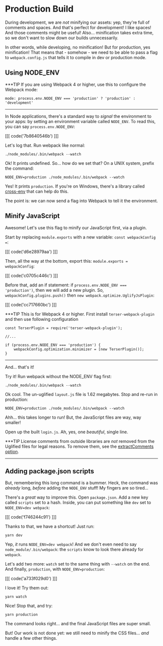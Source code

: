 # Production Build

During development, we are *not* minifying our assets: yep, they're full of comments
and spaces. And that's perfect for development! I like spaces! And those comments
might be useful! Also... minification takes extra time, so we don't want to slow
down our builds unnecessarily.

In other words, while developing, no minification! But for production, yes minification!
That means that - somehow - we need to be able to pass a flag to `webpack.config.js`
that tells it to compile in dev or production mode.

## Using NODE_ENV

***TIP
If you are using Webpack 4 or higher, use this to configure the Webpack mode:

```
mode: process.env.NODE_ENV === 'production' ? 'production' : 'development'
```
***

In Node applications, there's a standard way to *signal* the environment to your
apps: by setting an environment variable called `NODE_ENV`. To read this, you can
say `process.env.NODE_ENV`:

[[[ code('7b8640546b') ]]]

Let's log that. Run webpack like normal:

```terminal-silent
./node_modules/.bin/webpack --watch
```

Ok! It prints undefined. So... how do we set that? On a UNIX system, prefix the
command:

```terminal
NODE_ENV=production ./node_modules/.bin/webpack --watch
```

Yes! It prints `production`. If you're on Windows, there's a library called [cross-env][cross_env]
that can help do this.

The point is: we can now send a flag into Webpack to tell it the environment.

## Minify JavaScript

Awesome! Let's use this flag to minify our JavaScript first, via a plugin.

Start by replacing `module.exports` with a new variable: `const webpackConfig =`:

[[[ code('d6e28979aa') ]]]

Then, all the way at the bottom, export this: `module.exports = webpackConfig`:

[[[ code('c0705c446c') ]]]

Before that, add an if statement: if `process.env.NODE_ENV === 'production')`, then
we will add a new plugin. So, `webpackConfig.plugins.push()` then
`new webpack.optimize.UglifyJsPlugin`:

[[[ code('cc717660bc') ]]]

***TIP
This is for Webpack 4 or higher. First install `terser-webpack-plugin` and then use
following configuration

```
const TerserPlugin = require('terser-webpack-plugin');

//...

if (process.env.NODE_ENV === 'production') {
    webpackConfig.optimization.minimizer = [new TerserPlugin()];
}
```
***

And... that's it!

Try it! Run webpack without the NODE_ENV flag first:

```terminal-silent
./node_modules/.bin/webpack --watch
```

Ok cool. The un-uglified `layout.js` file is 1.62 megabytes. Stop and re-run in production:

```terminal-silent
NODE_ENV=production ./node_modules/.bin/webpack --watch
```

Ahh... this takes longer to run! But, the JavaScript files are way, way smaller!

Open up the built `login.js`. Ah, yes, one *beautiful*, single line.

***TIP
License comments from outside libraries are *not* removed from the Uglified files
for legal reasons. To remove them, see the [extractComments option][extract_comments].
***

## Adding package.json scripts

But, remembering this long command is a bummer. Heck, the command was *already*
long, *before* adding the `NODE_ENV` stuff! My fingers are so tired...

There's a *great* way to improve this. Open `package.json`. Add a new key called
`scripts` set to a hash. Inside, you can put something like `dev` set to
`NODE_ENV=dev webpack`:

[[[ code('f746244c91') ]]]

Thanks to that, we have a shortcut! Just run:

```terminal
yarn dev
```

Yep, *it* runs `NODE_ENV=dev webpack`! And we don't even need to say
`node_module/.bin/webpack`: the `scripts` know to look there already for `webpack`.

Let's add two more: `watch` set to the same thing with `--watch` on the end. And
finally, `production`, with `NODE_ENV=production`:

[[[ code('a733f029d0') ]]]

I love it! Try them out:

```terminal
yarn watch
```

Nice! Stop that, and try:

```terminal
yarn production
```

The command looks right... and the final JavaScript files are super small.

But! Our work is not done yet: we still need to minify the CSS files... *and* handle
a few other things.


[cross_env]: https://npmjs.com/package/cross-env
[extract_comments]: https://github.com/webpack-contrib/uglifyjs-webpack-plugin#extractcomments
